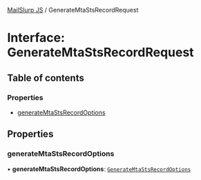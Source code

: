 [MailSlurp JS](../README.md) / GenerateMtaStsRecordRequest

# Interface: GenerateMtaStsRecordRequest

## Table of contents

### Properties

- [generateMtaStsRecordOptions](GenerateMtaStsRecordRequest.md#generatemtastsrecordoptions)

## Properties

### generateMtaStsRecordOptions

• **generateMtaStsRecordOptions**: [`GenerateMtaStsRecordOptions`](GenerateMtaStsRecordOptions.md)

